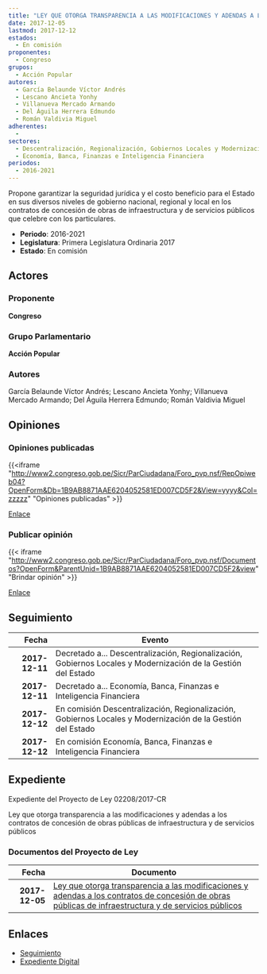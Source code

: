 ```yaml
---
title: "LEY QUE OTORGA TRANSPARENCIA A LAS MODIFICACIONES Y ADENDAS A LOS CONTRATOS DE CONCESIÓN DE OBRAS PÚBLICAS DE INFRAESTRUCTURA Y DE SERVICIOS PÚBLICOS"
date: 2017-12-05
lastmod: 2017-12-12
estados: 
  - En comisión
proponentes: 
  - Congreso
grupos: 
  - Acción Popular
autores: 
  - García Belaunde Víctor Andrés
  - Lescano Ancieta Yonhy
  - Villanueva Mercado Armando
  - Del Águila Herrera Edmundo
  - Román Valdivia Miguel
adherentes: 
  - 
sectores: 
  - Descentralización, Regionalización, Gobiernos Locales y Modernización de la Gestión del Estado
  - Economía, Banca, Finanzas e Inteligencia Financiera
periodos: 
  - 2016-2021
---
```


Propone garantizar la seguridad jurídica y el costo beneficio para el Estado en sus diversos niveles de gobierno nacional, regional y local en los contratos de concesión de obras de infraestructura y de servicios públicos que celebre con los particulares.

- **Periodo**: 2016-2021
- **Legislatura**: Primera Legislatura Ordinaria 2017
- **Estado**: En comisión

## Actores

### Proponente

**Congreso**

### Grupo Parlamentario

**Acción Popular**

### Autores

García Belaunde Víctor Andrés; Lescano Ancieta Yonhy; Villanueva Mercado Armando; Del Águila Herrera Edmundo; Román Valdivia Miguel


## Opiniones

### Opiniones publicadas

{{<iframe "http://www2.congreso.gob.pe/Sicr/ParCiudadana/Foro_pvp.nsf/RepOpiweb04?OpenForm&Db=1B9AB8871AAE6204052581ED007CD5F2&View=yyyy&Col=zzzzz" "Opiniones publicadas" >}}

[Enlace](http://www2.congreso.gob.pe/Sicr/ParCiudadana/Foro_pvp.nsf/RepOpiweb04?OpenForm&Db=1B9AB8871AAE6204052581ED007CD5F2&View=yyyy&Col=zzzzz)
### Publicar opinión

{{< iframe "http://www2.congreso.gob.pe/Sicr/ParCiudadana/Foro_pvp.nsf/Documentos?OpenForm&ParentUnid=1B9AB8871AAE6204052581ED007CD5F2&view" "Brindar opinión" >}}

[Enlace](http://www2.congreso.gob.pe/Sicr/ParCiudadana/Foro_pvp.nsf/Documentos?OpenForm&ParentUnid=1B9AB8871AAE6204052581ED007CD5F2&view)

## Seguimiento

| Fecha | Evento |
|------:|--------|
| **2017-12-11** | Decretado a... Descentralización, Regionalización, Gobiernos Locales y Modernización de la Gestión del Estado|
| **2017-12-11** | Decretado a... Economía, Banca, Finanzas e Inteligencia Financiera|
| **2017-12-12** | En comisión Descentralización, Regionalización, Gobiernos Locales y Modernización de la Gestión del Estado|
| **2017-12-12** | En comisión Economía, Banca, Finanzas e Inteligencia Financiera|


## Expediente

Expediente del Proyecto de Ley 02208/2017-CR

Ley que otorga transparencia a las modificaciones y adendas a los contratos de concesión de obras públicas de infraestructura y de servicios públicos


### Documentos del Proyecto de Ley

| Fecha | Documento |
|------:|--------|
| **2017-12-05** | [Ley que otorga transparencia a las modificaciones y adendas a los contratos de concesión de obras públicas de infraestructura y de servicios públicos](http://www.leyes.congreso.gob.pe/Documentos/2016_2021/Proyectos_de_Ley_y_de_Resoluciones_Legislativas/PL0220820171205.pdf) |

## Enlaces 

- [Seguimiento](http://www2.congreso.gob.pehttp://www2.congreso.gob.pe/Sicr/TraDocEstProc/CLProLey2016.nsf/f7fff46988ca05b1052578e100829cc7/a95f24b16447df2c052581ed007bf659?OpenDocument)
- [Expediente Digital](http://www2.congreso.gob.pehttp://www2.congreso.gob.pe/Sicr/TraDocEstProc/CLProLey2016.nsf/f7fff46988ca05b1052578e100829cc7/a95f24b16447df2c052581ed007bf659?OpenDocument&Click=05257FB7005EB655.eb71d0cf91d8294e05256cdf006b5706/$Body/0.1C6C)
